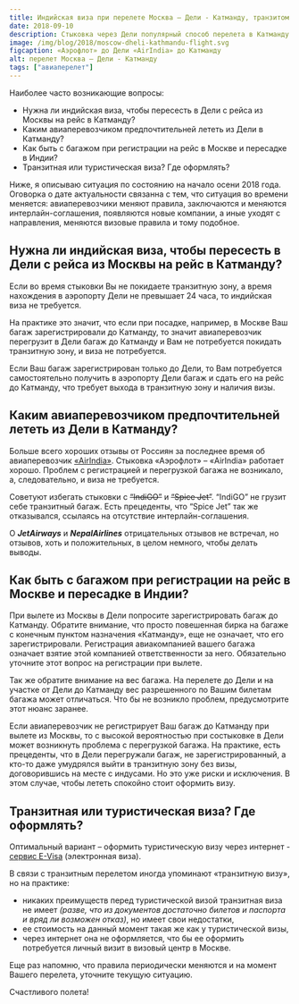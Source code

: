 ```yaml
---
title: Индийская виза при перелете Москва – Дели - Катманду, транзитом через Дели
date: 2018-09-10
description: Стыковка через Дели популярный способ перелета в Катманду из России и других стран. Для Россиян самый востребованный вариант – перелет до Дели аэрофлотом и далее, до Катманду одним из лоукостеров. В этой связи постоянно возникают различные вопросы, ответы на которые Вы получите из данной статьи.
image: /img/blog/2018/moscow-dheli-kathmandu-flight.svg
figcaption: «Аэрофлот» до Дели «AirIndia» до Катманду
alt: перелет Москва – Дели - Катманду
tags: ["авиаперелет"]
---
```

Наиболее часто возникающие вопросы:

* Нужна ли индийская виза, чтобы пересесть в Дели с рейса из Москвы на рейс в Катманду?
* Каким авиаперевозчиком предпочтительней лететь из Дели в Катманду?
* Как быть с багажом при регистрации на рейс в Москве и пересадке в Индии?
* Транзитная или туристическая виза? Где оформлять?

Ниже, я описываю ситуация по состоянию на начало осени 2018 года. Оговорка о дате актуальности связанна с тем, что ситуация во времени меняется: авиаперевозчики меняют правила, заключаются и меняются интерлайн-соглашения, появляются новые компании, а иные уходят с направления, меняются визовые правила и тому подобное.

## Нужна ли индийская виза, чтобы пересесть в Дели с рейса из Москвы на рейс в Катманду?

Если во время стыковки Вы не покидаете транзитную зону, а время нахождения в аэропорту Дели не превышает 24 часа, то индийская виза не требуется. 

На практике это значит, что если при посадке, например, в Москве Ваш багаж зарегистрировали до Катманду, то значит авиаперевозчик перегрузит в Дели багаж до Катманду и Вам не потребуется покидать транзитную зону, и виза не потребуется. 

Если Ваш багаж зарегистрирован только до Дели, то Вам потребуется самостоятельно получить в аэропорту Дели багаж и сдать его на рейс до Катманду, что требует выхода в транзитную зону и наличия визы.

## Каким авиаперевозчиком предпочтительней лететь из Дели в Катманду?

Больше всего хороших отзывы от Россиян за последнее время об авиаперевозчик [«AirIndia»](http://www.airindia.in/).  Стыковка «Аэрофлот» – «AirIndia» работает хорошо. Проблем с регистрацией и перегрузкой багажа не возникало, а, следовательно, и виза не требуется.

Советуют избегать стыковки с ~~“IndiGO”~~ и ~~“Spice Jet”~~. “IndiGO” не грузит себе транзитный багаж. Есть прецеденты, что “Spice Jet” так же отказывался, ссылаясь на отсутствие интерлайн-соглашения.

О **_JetAirways_** и **_NepalAirlines_** отрицательных отзывов не встречал, но отзывов, хоть и положительных, в целом немного, чтобы делать выводы.

## Как быть с багажом при регистрации на рейс в Москве и пересадке в Индии?

При вылете из Москвы в Дели попросите зарегистрировать багаж до Катманду. Обратите внимание, что просто повешенная бирка на багаже с конечным пунктом назначения «Катманду», еще не означает, что его зарегистрировали. Регистрация авиакомпанией вашего багажа означает взятие этой компанией ответственности за него. Обязательно уточните этот вопрос на регистрации при вылете.

Так же обратите внимание на вес багажа. На перелете до Дели и на участке от Дели до Катманду вес разрешенного по Вашим билетам багажа может отличаться. Что бы не возникло проблем, предусмотрите этот нюанс заранее.

Если авиаперевозчик не регистрирует Ваш багаж до Катманду при вылете из Москвы, то с высокой вероятностью при состыковке в Дели может возникнуть проблема с перегрузкой багажа. На практике, есть прецеденты, что в Дели перегружали багаж, не зарегистрированный, а кто-то даже умудрялся выйти в транзитную зону без визы, договорившись на месте с индусами. Но это уже риски и исключения. В этом случае, чтобы лететь спокойно стоит оформить визу.

## Транзитная или туристическая виза? Где оформлять?

Оптимальный вариант – оформить туристическую визу через интернет - [сервис E-Visa](https://indianvisaonline.gov.in/visa/index.html#) (электронная виза).

В связи с транзитным перелетом иногда упоминают «транзитную визу», но на практике:

* никаких преимуществ перед туристической визой транзитная виза не имеет *(разве, что из документов достаточно билетов и паспорта и вряд ли возможен отказ)*, но имеет свои недостатки,
* ее стоимость на данный момент такая же как у туристической визы,
* через интернет она не оформляется, что бы ее оформить потребуется личный визит в визовый центр в Москве.

Еще раз напомню, что правила периодически меняются и на момент Вашего перелета, уточните текущую ситуацию. 

Счастливого полета!
